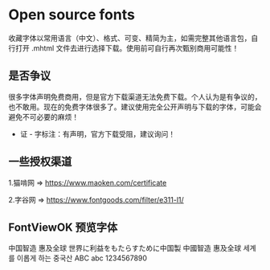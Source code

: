 # Open source fonts
收藏字体以常用语言（中文）、格式、可变、精简为主，如需完整其他语言包，自行打开 .mhtml 文件去进行选择下载。使用前可自行再次甄别商用可能性！


## 是否争议
很多字体声明免费商用，但是官方下载渠道无法免费下载。个人认为是有争议的，也不敢用。现在的免费字体很多了。建议使用完全公开声明与下载的字体，可能会避免不可必要的麻烦！

- 证 - 字标注：有声明，官方下载受阻，建议询问！


## 一些授权渠道
1.猫啃网 => https://www.maoken.com/certificate

2.字谷网 => https://www.fontgoods.com/filter/e311-l1/


## FontViewOK 预览字体
中国智造 惠及全球 世界に利益をもたらすために中国製 中國智造 惠及全球 세계를 이롭게 하는 중국산 ABC abc 1234567890